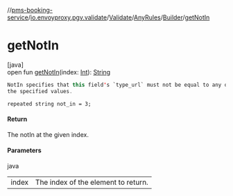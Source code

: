 //[pms-booking-service](../../../../../index.md)/[io.envoyproxy.pgv.validate](../../../index.md)/[Validate](../../index.md)/[AnyRules](../index.md)/[Builder](index.md)/[getNotIn](get-not-in.md)

# getNotIn

[java]\
open fun [getNotIn](get-not-in.md)(index: [Int](https://kotlinlang.org/api/core/kotlin-stdlib/kotlin/-int/index.html)): [String](https://docs.oracle.com/en/java/javase/23/docs/api/java.base/java/lang/String.html)

```kotlin
NotIn specifies that this field's `type_url` must not be equal to any of
the specified values.

```
`repeated string not_in = 3;`

#### Return

The notIn at the given index.

#### Parameters

java

| | |
|---|---|
| index | The index of the element to return. |